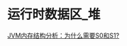 # 运行时数据区_堆

[JVM内存结构分析：为什么需要S0和S1?](https://blog.csdn.net/weixin_43966635/article/details/117807952)